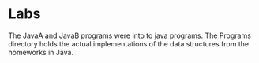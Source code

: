 # Labs

The JavaA and JavaB programs were into to java programs. The Programs directory holds the actual implementations of the data structures from the homeworks in Java.
